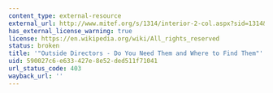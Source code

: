```yaml
---
content_type: external-resource
external_url: http://www.mitef.org/s/1314/interior-2-col.aspx?sid=1314&gid=5&pgid=5785
has_external_license_warning: true
license: https://en.wikipedia.org/wiki/All_rights_reserved
status: broken
title: '"Outside Directors - Do You Need Them and Where to Find Them"'
uid: 590027c6-e633-427e-8e52-ded511f71041
url_status_code: 403
wayback_url: ''
---
```

